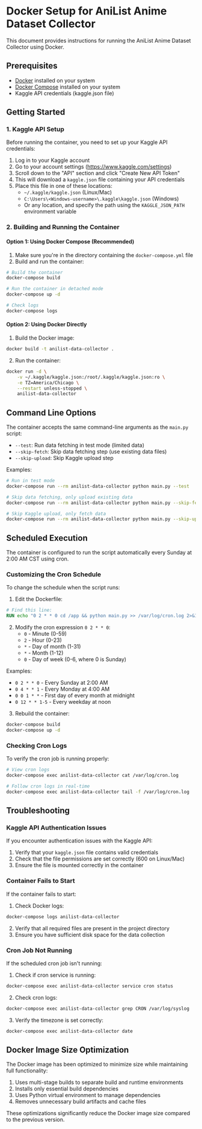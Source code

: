 # Docker Setup for AniList Anime Dataset Collector

This document provides instructions for running the AniList Anime Dataset Collector using Docker.

## Prerequisites

- [Docker](https://docs.docker.com/get-docker/) installed on your system
- [Docker Compose](https://docs.docker.com/compose/install/) installed on your system
- Kaggle API credentials (kaggle.json file)

## Getting Started

### 1. Kaggle API Setup

Before running the container, you need to set up your Kaggle API credentials:

1. Log in to your Kaggle account
2. Go to your account settings (https://www.kaggle.com/settings)
3. Scroll down to the "API" section and click "Create New API Token"
4. This will download a `kaggle.json` file containing your API credentials
5. Place this file in one of these locations:
   - `~/.kaggle/kaggle.json` (Linux/Mac)
   - `C:\Users\<Windows-username>\.kaggle\kaggle.json` (Windows)
   - Or any location, and specify the path using the `KAGGLE_JSON_PATH` environment variable

### 2. Building and Running the Container

#### Option 1: Using Docker Compose (Recommended)

1. Make sure you're in the directory containing the `docker-compose.yml` file
2. Build and run the container:

```bash
# Build the container
docker-compose build

# Run the container in detached mode
docker-compose up -d

# Check logs
docker-compose logs
```

#### Option 2: Using Docker Directly

1. Build the Docker image:

```bash
docker build -t anilist-data-collector .
```

2. Run the container:

```bash
docker run -d \
    -v ~/.kaggle/kaggle.json:/root/.kaggle/kaggle.json:ro \
    -e TZ=America/Chicago \
    --restart unless-stopped \
    anilist-data-collector
```

## Command Line Options

The container accepts the same command-line arguments as the `main.py` script:

- `--test`: Run data fetching in test mode (limited data)
- `--skip-fetch`: Skip data fetching step (use existing data files)
- `--skip-upload`: Skip Kaggle upload step

Examples:

```bash
# Run in test mode
docker-compose run --rm anilist-data-collector python main.py --test

# Skip data fetching, only upload existing data
docker-compose run --rm anilist-data-collector python main.py --skip-fetch

# Skip Kaggle upload, only fetch data
docker-compose run --rm anilist-data-collector python main.py --skip-upload
```

## Scheduled Execution

The container is configured to run the script automatically every Sunday at 2:00 AM CST using cron.

### Customizing the Cron Schedule

To change the schedule when the script runs:

1. Edit the Dockerfile:

```dockerfile
# Find this line:
RUN echo "0 2 * * 0 cd /app && python main.py >> /var/log/cron.log 2>&1" > /etc/cron.d/anime_collector_cron && \
```

2. Modify the cron expression `0 2 * * 0`:
   - `0` - Minute (0-59)
   - `2` - Hour (0-23)
   - `*` - Day of month (1-31)
   - `*` - Month (1-12)
   - `0` - Day of week (0-6, where 0 is Sunday)

Examples:
- `0 2 * * 0` - Every Sunday at 2:00 AM
- `0 4 * * 1` - Every Monday at 4:00 AM
- `0 0 1 * *` - First day of every month at midnight
- `0 12 * * 1-5` - Every weekday at noon

3. Rebuild the container:

```bash
docker-compose build
docker-compose up -d
```

### Checking Cron Logs

To verify the cron job is running properly:

```bash
# View cron logs
docker-compose exec anilist-data-collector cat /var/log/cron.log

# Follow cron logs in real-time
docker-compose exec anilist-data-collector tail -f /var/log/cron.log
```

## Troubleshooting

### Kaggle API Authentication Issues

If you encounter authentication issues with the Kaggle API:

1. Verify that your `kaggle.json` file contains valid credentials
2. Check that the file permissions are set correctly (600 on Linux/Mac)
3. Ensure the file is mounted correctly in the container

### Container Fails to Start

If the container fails to start:

1. Check Docker logs:

```bash
docker-compose logs anilist-data-collector
```

2. Verify that all required files are present in the project directory
3. Ensure you have sufficient disk space for the data collection

### Cron Job Not Running

If the scheduled cron job isn't running:

1. Check if cron service is running:

```bash
docker-compose exec anilist-data-collector service cron status
```

2. Check cron logs:

```bash
docker-compose exec anilist-data-collector grep CRON /var/log/syslog
```

3. Verify the timezone is set correctly:

```bash
docker-compose exec anilist-data-collector date
```

## Docker Image Size Optimization

The Docker image has been optimized to minimize size while maintaining full functionality:

1. Uses multi-stage builds to separate build and runtime environments
2. Installs only essential build dependencies
3. Uses Python virtual environment to manage dependencies
4. Removes unnecessary build artifacts and cache files

These optimizations significantly reduce the Docker image size compared to the previous version.
